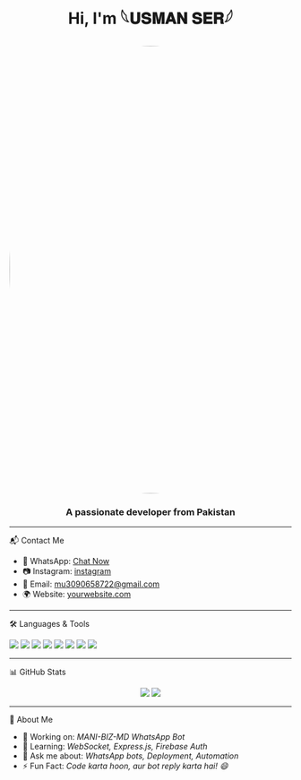 <h1 align="center">Hi, I'm 𓆩𝐔𝐒𝐌𝐀𝐍 𝐒𝐄𝐑𓆪</h1>
<h2 align="center"><img src="https://files.catbox.moe/t8yn0d.jpg" width="800" style="border-radius:50%;" />
</p>
<h3 align="center"> A passionate developer from Pakistan</h3>

---

📬 Contact Me
- 📱 WhatsApp: [Chat Now](https://wa.me/923351300389)
- 📷 Instagram: [instagram](https://instagram.com/usmanser123)
- 📧 Email: mu3090658722@gmail.com
- 🌍 Website: [yourwebsite.com](https://yourwebsite.com)

---

🛠️ Languages & Tools
<p align="left">
  <img src="https://img.shields.io/badge/Node.js-339933?style=for-the-badge&logo=node.js&logoColor=white"/>
  <img src="https://img.shields.io/badge/JavaScript-F7DF1E?style=for-the-badge&logo=javascript&logoColor=black"/>
  <img src="https://img.shields.io/badge/HTML5-E34F26?style=for-the-badge&logo=html5&logoColor=white"/>
  <img src="https://img.shields.io/badge/CSS3-1572B6?style=for-the-badge&logo=css3&logoColor=white"/>
  <img src="https://img.shields.io/badge/Termux-000000?style=for-the-badge&logo=gnubash&logoColor=white"/>
  <img src="https://img.shields.io/badge/Render-46E3B7?style=for-the-badge&logo=render&logoColor=black"/>
  <img src="https://img.shields.io/badge/Firebase-FFCA28?style=for-the-badge&logo=firebase&logoColor=black"/>
  <img src="https://img.shields.io/badge/GitHub-181717?style=for-the-badge&logo=github&logoColor=white"/>
</p>

---

📊 GitHub Stats
<p align="center">
  <img src="https://github-readme-stats.vercel.app/api?username=usmanser71&show_icons=true&theme=tokyonight" />
  <img src="https://github-readme-streak-stats.herokuapp.com/?user=usmanser71&theme=tokyonight" />
</p>

---

📌 About Me
- 🔭 Working on: *MANI-BIZ-MD WhatsApp Bot*
- 🌱 Learning: *WebSocket, Express.js, Firebase Auth*
- 💬 Ask me about: *WhatsApp bots, Deployment, Automation*
- ⚡ Fun Fact: *Code karta hoon, aur bot reply karta hai! 😄*
